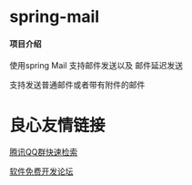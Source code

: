 # spring-mail

#### 项目介绍
使用spring Mail 支持邮件发送以及 邮件延迟发送

支持发送普通邮件或者带有附件的邮件

 # 良心友情链接

[腾讯QQ群快速检索](http://u.720life.cn/s/8cf73f7c)

[软件免费开发论坛](http://u.720life.cn/s/bbb01dc0)